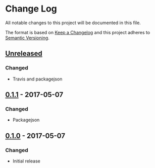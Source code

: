 # Change Log
All notable changes to this project will be documented in this file.

The format is based on [Keep a Changelog](http://keepachangelog.com/)
and this project adheres to [Semantic Versioning](http://semver.org/).


## [Unreleased][]
### Changed
- Travis and packagejson

## [0.1.1][] - 2017-05-07
### Changed
- Packagejson

## [0.1.0][] - 2017-05-07
### Changed
- Initial release


[Unreleased]: https://github.com/madou/react-debounce-decorator/compare/v0.1.1...HEAD
[0.1.1]: https://github.com/madou/react-debounce-decorator/compare/v0.1.0...v0.1.1
[0.1.0]: https://github.com/madou/react-debounce-decorator/tree/v0.1.0
